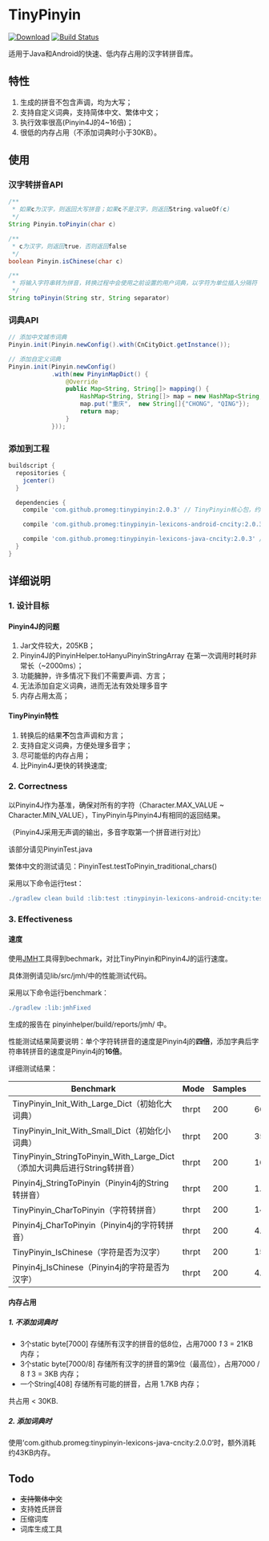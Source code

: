 # TinyPinyin

[![Download](https://api.bintray.com/packages/promeg/maven/tinypinyin/images/download.svg)](https://bintray.com/promeg/maven/tinypinyin/_latestVersion) [![Build Status](https://travis-ci.org/promeG/TinyPinyin.svg?branch=master)](https://travis-ci.org/promeG/TinyPinyin)

适用于Java和Android的快速、低内存占用的汉字转拼音库。

## 特性

1. 生成的拼音不包含声调，均为大写；
2. 支持自定义词典，支持简体中文、繁体中文；
3. 执行效率很高(Pinyin4J的4~16倍)；
4. 很低的内存占用（不添加词典时小于30KB）。

## 使用

### 汉字转拼音API

```java
/**
 * 如果c为汉字，则返回大写拼音；如果c不是汉字，则返回String.valueOf(c)
 */
String Pinyin.toPinyin(char c)

/**
 * c为汉字，则返回true，否则返回false
 */
boolean Pinyin.isChinese(char c)

/**
 * 将输入字符串转为拼音，转换过程中会使用之前设置的用户词典，以字符为单位插入分隔符
 */
String toPinyin(String str, String separator)
```

### 词典API

```java
// 添加中文城市词典
Pinyin.init(Pinyin.newConfig().with(CnCityDict.getInstance());

// 添加自定义词典
Pinyin.init(Pinyin.newConfig()
            .with(new PinyinMapDict() {
                @Override
                public Map<String, String[]> mapping() {
                    HashMap<String, String[]> map = new HashMap<String, String[]>();
                    map.put("重庆",  new String[]{"CHONG", "QING"});
                    return map;
                }
            }));
```

### 添加到工程

```groovy
buildscript {
  repositories {
    jcenter()
  }

  dependencies {
    compile 'com.github.promeg:tinypinyin:2.0.3' // TinyPinyin核心包，约80KB

    compile 'com.github.promeg:tinypinyin-lexicons-android-cncity:2.0.3' // 可选，适用于Android的中国地区词典

    compile 'com.github.promeg:tinypinyin-lexicons-java-cncity:2.0.3' // 可选，适用于Java的中国地区词典
  }
}
```

## 详细说明

### 1\. 设计目标

#### Pinyin4J的问题

1. Jar文件较大，205KB；
2. Pinyin4J的PinyinHelper.toHanyuPinyinStringArray 在第一次调用时耗时非常长（~2000ms）；
3. 功能臃肿，许多情况下我们不需要声调、方言；
4. 无法添加自定义词典，进而无法有效处理多音字
5. 内存占用太高；

#### TinyPinyin特性

1. 转换后的结果**不**包含声调和方言；
2. 支持自定义词典，方便处理多音字；
3. 尽可能低的内存占用；
4. 比Pinyin4J更快的转换速度;

### 2\. Correctness

以Pinyin4J作为基准，确保对所有的字符（Character.MAX_VALUE ~ Character.MIN_VALUE），TinyPinyin与Pinyin4J有相同的返回结果。

（Pinyin4J采用无声调的输出，多音字取第一个拼音进行对比）

该部分请见PinyinTest.java

繁体中文的测试请见：PinyinTest.testToPinyin_traditional_chars()

采用以下命令运行test：

```groovy
./gradlew clean build :lib:test :tinypinyin-lexicons-android-cncity:test :tinypinyin-android-asset-lexicons:test :android-sample:connectedAndroidTest
```

### 3\. Effectiveness

#### 速度

使用[JMH](http://openjdk.java.net/projects/code-tools/jmh/)工具得到bechmark，对比TinyPinyin和Pinyin4J的运行速度。

具体测例请见lib/src/jmh/中的性能测试代码。

采用以下命令运行benchmark：

```groovy
./gradlew :lib:jmhFixed
```

生成的报告在 pinyinhelper/build/reports/jmh/ 中。

性能测试结果简要说明：单个字符转拼音的速度是Pinyin4j的**四倍**，添加字典后字符串转拼音的速度是Pinyin4j的**16倍**。

详细测试结果：

Benchmark | Mode  | Samples | Score |  Unit
-------------------------- | --- | ----- | ---- | ----
TinyPinyin_Init_With_Large_Dict（初始化大词典）| thrpt | 200 | 66.131 | ops/s
TinyPinyin_Init_With_Small_Dict（初始化小词典）  | thrpt | 200 | 35408.045 | ops/s
TinyPinyin_StringToPinyin_With_Large_Dict（添加大词典后进行String转拼音） | thrpt | 200 | 16.268 | ops/ms
Pinyin4j_StringToPinyin（Pinyin4j的String转拼音） | thrpt | 200 | 1.033 | ops/ms
TinyPinyin_CharToPinyin（字符转拼音） | thrpt | 200 | 14.285 | ops/us
Pinyin4j_CharToPinyin（Pinyin4j的字符转拼音）| thrpt | 200 | 4.460 | ops/us
TinyPinyin_IsChinese（字符是否为汉字） | thrpt | 200 | 15.552 | ops/us
Pinyin4j_IsChinese（Pinyin4j的字符是否为汉字） | thrpt | 200 | 4.432 | ops/us

#### 内存占用

##### 1. 不添加词典时

+ 3个static byte[7000] 存储所有汉字的拼音的低8位，占用7000 _1_ 3 = 21KB 内存；
+ 3个static byte[7000/8] 存储所有汉字的拼音的第9位（最高位），占用7000 / 8 _1_ 3 = 3KB 内存；
+ 一个String[408] 存储所有可能的拼音，占用 1.7KB 内存；

共占用 < 30KB.

##### 2. 添加词典时

使用‘com.github.promeg:tinypinyin-lexicons-java-cncity:2.0.0’时，额外消耗约43KB内存。

## Todo

+ ~~支持繁体中文~~
+ 支持姓氏拼音
+ 压缩词库
+ 词库生成工具
